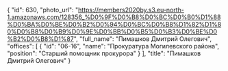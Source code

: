 {
    "id": 630,
    "photo_url": "https://members2020by.s3.eu-north-1.amazonaws.com/128356_%D0%9F%D0%B8%D0%BC%D0%B0%D1%88%D0%BA%D0%BE%D0%B2%D0%94%D0%BC%D0%B8%D1%82%D1%80%D0%B8%D0%B9%D0%9E%D0%BB%D0%B5%D0%B3%D0%BE%D0%B2%D0%B8%D1%87",
    "full_name": "Пимашков Дмитрий Олегович",
    "offices": [
        {
            "id": "06-16",
            "name": "Прокуратура Могилевского района",
            "position": "Старший помощник прокурора"
        }
    ],
    "title": "Пимашков Дмитрий Олегович"
}